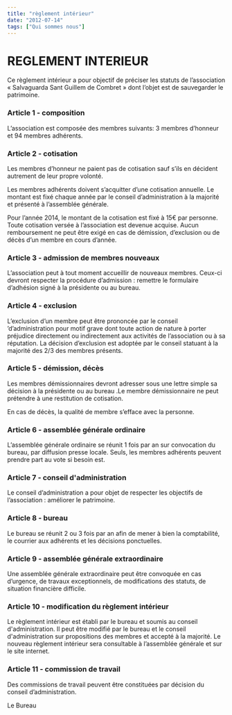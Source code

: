 ```yaml
---
title: "règlement intérieur"
date: "2012-07-14"
tags: ["Qui sommes nous"]
---
```


# REGLEMENT INTERIEUR

Ce règlement intérieur a pour objectif de préciser les statuts de l’association « Salvaguarda Sant Guillem de Combret » dont l’objet est de sauvegarder le patrimoine.

### Article 1 - composition

L’association est composée des membres suivants: 3 membres d’honneur et 94 membres adhérents.

### Article 2 - cotisation

Les membres d’honneur ne paient pas de cotisation sauf s’ils en décident autrement de leur propre volonté.

Les membres adhérents doivent s’acquitter d’une cotisation annuelle. Le montant est fixé chaque année par le conseil d’administration à la majorité et présenté à l’assemblée générale.

Pour l’année 2014, le montant de la cotisation est fixé à 15€ par personne.
Toute cotisation versée à l’association est devenue acquise. Aucun remboursement ne peut être exigé en cas de démission, d’exclusion ou de décès d’un membre en cours d’année.

### Article 3 - admission de membres nouveaux

L’association peut à tout moment accueillir de nouveaux membres. Ceux-ci devront respecter la procédure d’admission : remettre le formulaire d’adhésion signé à la présidente ou au bureau.

### Article 4 - exclusion

L’exclusion d’un membre peut être prononcée par le conseil ’d’administration pour motif grave dont toute action de nature à porter préjudice directement ou indirectement aux activités de l’association ou à sa réputation. La décision d’exclusion est adoptée par le conseil statuant à la majorité des 2/3 des membres présents.

### Article 5 - démission, décès

Les membres démissionnaires devront adresser sous une lettre simple sa décision à la présidente ou au bureau .Le membre démissionnaire ne peut prétendre à une restitution de cotisation.

En cas de décès, la qualité de membre s’efface avec la personne.

### Article 6 - assemblée générale ordinaire

L’assemblée générale ordinaire se réunit 1 fois par an sur convocation du bureau, par diffusion presse locale. Seuls, les membres adhérents peuvent prendre part au vote si besoin est.

### Article 7 - conseil d'administration

Le conseil d’administration a pour objet de respecter les objectifs de l’association : améliorer le patrimoine.

### Article 8 - bureau

Le bureau se réunit 2 ou 3 fois par an afin de mener à bien la comptabilité, le courrier aux adhérents et les décisions ponctuelles.

### Article 9 - assemblée générale extraordinaire

Une assemblée générale extraordinaire peut être convoquée en cas d’urgence, de travaux exceptionnels, de modifications des statuts, de situation financière difficile.

### Article 10 - modification du règlement intérieur

Le règlement intérieur est établi par le bureau et soumis au conseil d'administration. Il peut être modifié par le bureau et le conseil d'administration sur propositions des membres et accepté à la majorité. Le nouveau règlement intérieur sera consultable à l’assemblée générale et sur le site internet.

### Article 11 - commission de travail

Des commissions de travail peuvent être constituées par décision du conseil d’administration.

Le Bureau
